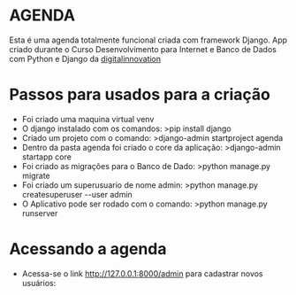 # AGENDA

Esta é uma agenda totalmente funcional criada com framework Django. App criado durante o Curso Desenvolvimento para Internet e Banco de Dados com Python e Django da <a href='https://web.digitalinnovation.one/home'>digitalinnovation</a>

# Passos para usados para a criação
- Foi criado uma maquina virtual venv
- O django instalado com os comandos: >pip install django
- Criado um projeto com o comando: >django-admin startproject agenda
- Dentro da pasta agenda foi criado o core da aplicação: >django-admin startapp core
- Foi criado as migrações para o Banco de Dado: >python manage.py migrate
- Foi criado um superusuario de nome admin: >python manage.py createsuperuser --user admin
- O Aplicativo pode ser rodado com o comando: >python manage.py runserver

# Acessando a agenda
- Acessa-se o link <a href='http://127.0.0.1:8000/admin'>http://127.0.0.1:8000/admin</a> para cadastrar novos usuários:


